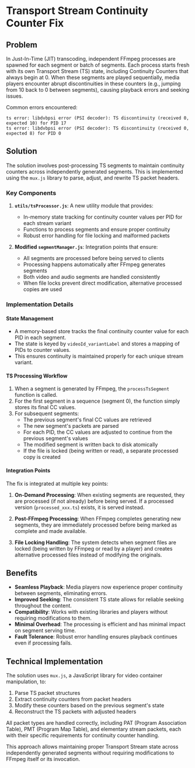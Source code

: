 # Transport Stream Continuity Counter Fix

## Problem

In Just-In-Time (JIT) transcoding, independent FFmpeg processes are spawned for each segment or batch of segments. Each process starts fresh with its own Transport Stream (TS) state, including Continuity Counters that always begin at 0. When these segments are played sequentially, media players encounter abrupt discontinuities in these counters (e.g., jumping from 10 back to 0 between segments), causing playback errors and seeking issues.

Common errors encountered:
```
ts error: libdvbpsi error (PSI decoder): TS discontinuity (received 0, expected 10) for PID 17
ts error: libdvbpsi error (PSI decoder): TS discontinuity (received 0, expected 8) for PID 0
```

## Solution

The solution involves post-processing TS segments to maintain continuity counters across independently generated segments. This is implemented using the `mux.js` library to parse, adjust, and rewrite TS packet headers.

### Key Components

1. **`utils/tsProcessor.js`**: A new utility module that provides:
   - In-memory state tracking for continuity counter values per PID for each stream variant
   - Functions to process segments and ensure proper continuity
   - Robust error handling for file locking and malformed packets

2. **Modified `segmentManager.js`**: Integration points that ensure:
   - All segments are processed before being served to clients
   - Processing happens automatically after FFmpeg generates segments
   - Both video and audio segments are handled consistently
   - When file locks prevent direct modification, alternative processed copies are used

### Implementation Details

#### State Management

- A memory-based store tracks the final continuity counter value for each PID in each segment.
- The state is keyed by `videoId_variantLabel` and stores a mapping of PIDs to counter values.
- This ensures continuity is maintained properly for each unique stream variant.

#### TS Processing Workflow

1. When a segment is generated by FFmpeg, the `processTsSegment` function is called.
2. For the first segment in a sequence (segment 0), the function simply stores its final CC values.
3. For subsequent segments:
   - The previous segment's final CC values are retrieved
   - The new segment's packets are parsed
   - For each PID, the CC values are adjusted to continue from the previous segment's values
   - The modified segment is written back to disk atomically
   - If the file is locked (being written or read), a separate processed copy is created

#### Integration Points

The fix is integrated at multiple key points:

1. **On-Demand Processing**: When existing segments are requested, they are processed (if not already) before being served. If a processed version (`processed_xxx.ts`) exists, it is served instead.

2. **Post-FFmpeg Processing**: When FFmpeg completes generating new segments, they are immediately processed before being marked as complete and made available.

3. **File Locking Handling**: The system detects when segment files are locked (being written by FFmpeg or read by a player) and creates alternative processed files instead of modifying the originals.

## Benefits

- **Seamless Playback**: Media players now experience proper continuity between segments, eliminating errors.
- **Improved Seeking**: The consistent TS state allows for reliable seeking throughout the content.
- **Compatibility**: Works with existing libraries and players without requiring modifications to them.
- **Minimal Overhead**: The processing is efficient and has minimal impact on segment serving time.
- **Fault Tolerance**: Robust error handling ensures playback continues even if processing fails.

## Technical Implementation

The solution uses `mux.js`, a JavaScript library for video container manipulation, to:

1. Parse TS packet structures
2. Extract continuity counters from packet headers
3. Modify these counters based on the previous segment's state
4. Reconstruct the TS packets with adjusted headers

All packet types are handled correctly, including PAT (Program Association Table), PMT (Program Map Table), and elementary stream packets, each with their specific requirements for continuity counter handling.

This approach allows maintaining proper Transport Stream state across independently generated segments without requiring modifications to FFmpeg itself or its invocation.
